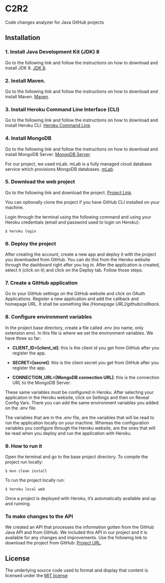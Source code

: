 # C2R2

Code changes analyzer for Java GitHub projects

## Installation

### 1. Install Java Development Kit (JDK) 8
Go to the following link and follow the instructions on how to download and install JDK 8. [JDK 8](http://www.oracle.com/technetwork/java/javase/downloads/jdk8-downloads-2133151.html).

### 2. Install Maven.
Go to the following link and follow the instructions on how to download and install Maven. [Maven](http://maven.apache.org).

### 3. Install Heroku Command Line Interface (CLI)
Go to the following link and follow the instructions on how to download and install Heroku CLI. [Heroku Command Line](https://devcenter.heroku.com/articles/heroku-command-line).

### 4. Install MongoDB
Go to the following link and follow the instructions on how to download and install MongoDB Server. [MongoDB Server](https://www.mongodb.com/download-center?jmp=nav#community).

For our project, we used mLab. mLab is a fully managed cloud database service which provisions MongoDB databases. [mLab](https://mlab.com).

### 5. Download the web project
Go to the following link and download the project. [Project Link](https://github.com/jpavelw/c2r2).

You can optionally clone the project if you have GitHub CLI installed on your machine.

Login through the terminal using the following command and using your Heroku credentials (email and password used to login on Heroku):

```
$ heroku login
```

### 6. Deploy the project
After creating the account, create a new app and deploy it with the project you downloaded from GitHub. You can do this from the Heroku website through the dashboard right after you log in. After the application is created, select it (click on it) and click on the Deploy tab. Follow those steps.

### 7. Create a GitHub application
Go to your GitHub settings on the GitHub website and click on OAuth Applications. Register a new application and add the callback and homepage URL. It shall be something like *[Homepage URL]/github/callback*.

### 8. Configure environment variables
In the project base directory, create a file called .env (no name, only extension env). In this file is where we set the environment variables. We have three so far:

* __CLIENT_ID=[client_id]__: this is the client id you get from GitHub after you register the app.

* __SECRET=[secret]__: this is the client secret you get from GitHub after you register the app.

* __CONNECTION_URL=[MongoDB connection URL]__: this is the connection URL to the MongoDB Server.

These same variables must be configured in Heroku. After selecting your application in the Heroku website, click on Settings and then on Reveal Config Vars. There you can add the same environment variables you added on the .env file.

The variables that are in the .env file, are the variables that will be read to run the application locally on your machine. Whereas the configuration variables you configure through the Heroku website, are the ones that will be read when you deploy and run the application with Heroku.

### 9. How to run it
Open the terminal and go to the base project directory. To compile the project run locally:

```
$ mvn clean install
```

To run the project locally run:

```
$ heroku local web
```

Once a project is deployed with Heroku, it’s automatically available and up and running.

### To make changes to the API
We created an API that processes the information gotten from the GitHub Java API and from GitHub. We included this API in our project and it is available for any changes and improvements. Use the following link to download the project from GitHub: [Project URL](https://github.com/LumbardhAgaj/Code-Changes-Reporter).

## License

The underlying source code used to format and display that content is licensed under the [MIT license](https://github.com/jpavelw/c2r2/blob/master/LICENSE)
